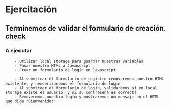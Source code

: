 # Ejercitación

## Terminemos de validar el formulario de creación. check

### A ejecutar

        - Utilizar local storage para guardar nuestras variables
        - Pasar nuestro HTML a Javascript
        - Crear un formulario de login en Javascript

        - Al submitear el formulario de registro removeremos nuestro HTML existente, y renderizaremos el formulario de login
        - Al submitear el formulario de login, validaremos si en local storage existe el usuario, y si su contraseña es correcta
        - Removeremos nuestro logín y mostraremos un mensaje en el HTML que diga "Bienvenido!"
